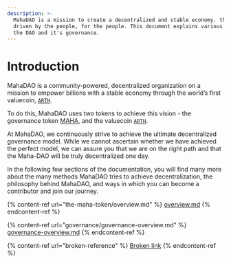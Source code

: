 ```yaml
---
description: >-
  MahaDAO is a mission to create a decentralized and stable economy. that is
  driven by the people, for the people. This document explains various parts of
  the DAO and it's governance.
---
```


# Introduction

MahaDAO is a community-powered, decentralized organization on a mission to empower billions with a stable economy through the world’s first valuecoin, [`ARTH`](http://localhost:5000/o/-MQ1LAmeYHwnX6CMvzr3/s/-MQ1LFogXlm9F5EEKEXy-856047512/).

To do this, MahaDAO uses two tokens to achieve this vision - the governance token [MAHA](the-maha-token/overview.md), and the valuecoin [`ARTH`](https://docs.arthcoin.com/).&#x20;

At MahaDAO, we continuously strive to achieve the ultimate decentralized governance model. While we cannot ascertain whether we have achieved the perfect model, we can assure you that we are on the right path and that the Maha-DAO will be truly decentralized one day.&#x20;

In the following few sections of the documentation, you will find many more about the many methods MahaDAO tries to achieve decentralization, the philosophy behind MahaDAO, and ways in which you can become a contributor and join our journey.&#x20;

{% content-ref url="the-maha-token/overview.md" %}
[overview.md](the-maha-token/overview.md)
{% endcontent-ref %}

{% content-ref url="governance/governance-overview.md" %}
[governance-overview.md](governance/governance-overview.md)
{% endcontent-ref %}

{% content-ref url="broken-reference" %}
[Broken link](broken-reference)
{% endcontent-ref %}
